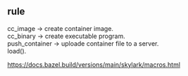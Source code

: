 ## rule
cc_image -> create container image.    
cc_binary -> create executable program.     
push_container -> uploade container file to a server.    
load().    

https://docs.bazel.build/versions/main/skylark/macros.html
